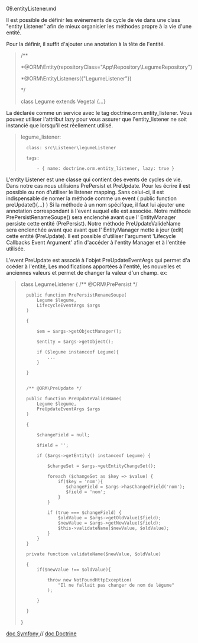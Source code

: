 09.entityListener.md

Il est possible de définir les evènements de cycle de vie dans une class "entity Listener" afin de mieux organisier les méthodes propre à la vie d'une entité.

Pour la définir, il suffit d'ajouter une anotation à la tête de l'entité. 

>   /**
>   
>    *@ORM\Entity(repositoryClass="App\Repository\LegumeRepository")
>
>    *@ORM\EntityListeners({"LegumeListener"})
> 
>    */
>    
>   class Legume extends Vegetal
>   {...}


La déclarée comme un service avec le tag doctrine.orm.entity_listener. Vous pouvez utiliser l'attribut lazy pour vous assurer que l'entity_listener ne soit instancié que lorsqu'il est réellement utilisé. 

>   legume_listener:
>   
>       class: src\Listener\legumeListener
>       
>       tags:
>       
>           - { name: doctrine.orm.entity_listener, lazy: true }


L'entity Listener est une classe qui contient des events de cycles de vie.
Dans notre cas nous utilisions PrePersist et PreUpdate.
Pour les écrire il est possible ou non d'utiliser le listener mapping. Sans celui-ci, il est indispensable de nomer la méthode comme un event ( public function preUpdate(){...} )
Si la méthode à un nom spécifque, il faut lui ajouter une annotation correspondant à l'event auquel elle est associée.
Notre méthode PrePersistRenameSoupe() sera enclenché avant que l' EntityManager persiste cette entité (PrePersist).
Notre méthode PreUpdateValideName sera enclenchée avant que avant que l' EntityManager mette à jour (edit) cette entité (PreUpdate).
Il est possible d'utiliser l'argument 'Lifecycle Callbacks Event Argument' afin d'accéder à l'entity Manager et à l'entitée utilisée.

L'event PreUpdate est associé à l'objet PreUpdateEventArgs qui permet d'a ccéder à l'entité, Les modifications apportées à l'entité, les nouvelles et anciennes valeurs et permet de changer la valeur d'un champ.
ex:

>   class LegumeListener
>   {
>       /** @ORM\PrePersist */
>   
>       public function PrePersistRenameSoupe(
>           Legume $legume, 
>           LifecycleEventArgs $args
>       ) 
>   
>       { 
>   
>           $em = $args->getObjectManager();
>   
>           $entity = $args->getObject();
>           
>           if ($legume instanceof Legume){
>               ...
>           }
>   
>       }
>   
>   
>       /** @ORM\PreUpdate */
>   
>       public function PreUpdateValideName(
>           Legume $legume, 
>           PreUpdateEventArgs $args
>       )
>       
>       {
>   
>           $changeField = null;
>           
>           $field = '';
>   
>           if ($args->getEntity() instanceof Legume) {
>   
>               $changeSet = $args->getEntityChangeSet();
>   
>               foreach ($changeSet as $key => $value) {
>                   if($key = 'nom'){
>                      $changeField = $args->hasChangedField('nom');
>                      $field = 'nom';
>                   }
>               }
>   
>               if (true === $changeField) {
>                   $oldValue = $args->getOldValue($field);
>                   $newValue = $args->getNewValue($field);
>                   $this->validateName($newValue, $oldValue);
>               }
>           }
>       }
>   
>       private function validateName($newValue, $oldValue)
>       
>       {
>           if($newValue !== $oldValue){
>           
>               throw new NotFoundHttpException(
>                   "Il ne fallait pas changer de nom de légume"
>               );
>               
>           }
>           
>       }
>   
>   }

[doc Symfony ](https://symfony.com/doc/current/bundles/DoctrineBundle/entity-listeners.html)
// [doc Doctrine](https://www.doctrine-project.org/projects/doctrine-orm/en/latest/reference/events.html#entity-listeners)